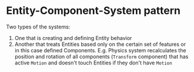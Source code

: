 # Entity-Component-System pattern

Two types of the systems:
1. One that is creating and defining Entity behavior
2. Another that treats Entities based only on the certain set of features or in this case defined Components. 
E.g. Physics system recalculates the position and rotation of all components (`Transform` component) that has active `Motion` and doesn't touch Entities if they don't have `Motion`